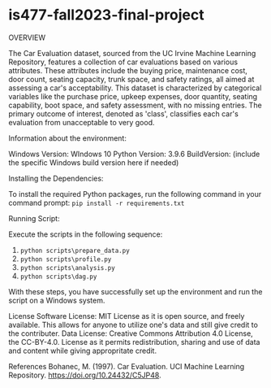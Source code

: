 # is477-fall2023-final-project

OVERVIEW

The Car Evaluation dataset, sourced from the UC Irvine Machine Learning Repository, features a collection of car evaluations based on various attributes. These attributes include the buying price, maintenance cost, door count, seating capacity, trunk space, and safety ratings, all aimed at assessing a car's acceptability. This dataset is characterized by categorical variables like the purchase price, upkeep expenses, door quantity, seating capability, boot space, and safety assessment, with no missing entries. The primary outcome of interest, denoted as 'class', classifies each car's evaluation from unacceptable to very good.

Information about the environment:

Windows Version: WIndows 10
Python Version: 3.9.6
BuildVersion: (include the specific Windows build version here if needed)

Installing the Dependencies:

To install the required Python packages, run the following command in your command prompt: `pip install -r requirements.txt`

Running Script:

Execute the scripts in the following sequence:

1. `python scripts\prepare_data.py`
2. `python scripts\profile.py`
3. `python scripts\analysis.py`
4. `python scripts\dag.py`

With these steps, you have successfully set up the environment and run the script on a Windows system.

License
Software License: MIT License as it is open source, and freely available. This allows for anyone to utilize one's data and still give credit to the contributer. Data License: Creative Commons Attribution 4.0 License, the CC-BY-4.0. License as it permits redistribution, sharing and use of data and content while giving appropritate credit.

References
Bohanec, M. (1997). Car Evaluation. UCI Machine Learning Repository. https://doi.org/10.24432/C5JP48.

